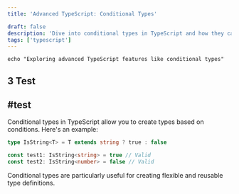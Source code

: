 ```yaml
---
title: 'Advanced TypeScript: Conditional Types'

draft: false
description: 'Dive into conditional types in TypeScript and how they can enhance type safety.'
tags: ['typescript']
---
```


```shell
echo "Exploring advanced TypeScript features like conditional types"
```

## 3 Test

## #test

Conditional types in TypeScript allow you to create types based on conditions. Here's an example:

```typescript
type IsString<T> = T extends string ? true : false

const test1: IsString<string> = true // Valid
const test2: IsString<number> = false // Valid
```

Conditional types are particularly useful for creating flexible and reusable type definitions.
